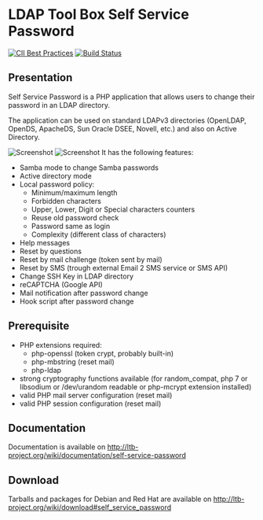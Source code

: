 # LDAP Tool Box Self Service Password

[![CII Best Practices](https://bestpractices.coreinfrastructure.org/projects/372/badge)](https://bestpractices.coreinfrastructure.org/projects/372)
[![Build Status](https://travis-ci.org/ltb-project/self-service-password.svg?branch=master)](https://travis-ci.org/ltb-project/self-service-password)

## Presentation

Self Service Password is a PHP application that allows users to change their password in an LDAP directory.

The application can be used on standard LDAPv3 directories (OpenLDAP, OpenDS, ApacheDS, Sun Oracle DSEE, Novell, etc.) and also on Active Directory.

![Screenshot](https://drive.google.com/file/d/1PAhvliH9AOQTQRE6qTbDYgeWMx3HzexP/view?usp=sharing?w=800&h=666&tok=abc22c)
![Screenshot](https://drive.google.com/file/d/1W1X-DkBop_plB6c5bx8P4_tGqlDW85oq/view?usp=sharing?w=800&h=666&tok=abc22c)
It has the following features:
* Samba mode to change Samba passwords
* Active directory mode
* Local password policy:
  * Minimum/maximum length
  * Forbidden characters
  * Upper, Lower, Digit or Special characters counters
  * Reuse old password check
  * Password same as login
  * Complexity (different class of characters)
* Help messages
* Reset by questions
* Reset by mail challenge (token sent by mail)
* Reset by SMS (trough external Email 2 SMS service or SMS API)
* Change SSH Key in LDAP directory
* reCAPTCHA (Google API)
* Mail notification after password change
* Hook script after password change

## Prerequisite
* PHP extensions required:
  * php-openssl (token crypt, probably built-in)
  * php-mbstring (reset mail)
  * php-ldap
* strong cryptography functions available (for random_compat, php 7 or libsodium or /dev/urandom readable or php-mcrypt extension installed)
* valid PHP mail server configuration (reset mail)
* valid PHP session configuration (reset mail)

## Documentation

Documentation is available on http://ltb-project.org/wiki/documentation/self-service-password

## Download

Tarballs and packages for Debian and Red Hat are available on http://ltb-project.org/wiki/download#self_service_password
